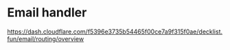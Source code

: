 # Email handler

<https://dash.cloudflare.com/f5396e3735b54465f00ce7a9f315f0ae/decklist.fun/email/routing/overview>
